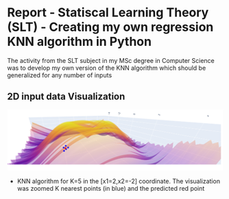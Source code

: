 # Report - Statiscal Learning Theory (SLT) - Creating my own regression KNN algorithm in Python

The activity from the SLT subject in my MSc degree in Computer Science was to develop my own version of the KNN algorithm which should be generalized for any number of inputs

## 2D input data Visualization

![Alt text](/pictures/2d_plot_knn_zoom.png)
* KNN algorithm for K=5 in the [x1=2,x2=-2] coordinate. The visualization was zoomed K nearest points (in blue) and the predicted red point